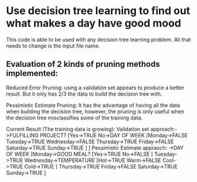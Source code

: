 ﻿# Use decision tree learning to find out what makes a day have good mood

This code is able to be used with any decision tree learning problem. All that needs to change is the input file name.

## Evaluation of 2 kinds of pruning methods implemented:
Reduced Error Pruning:  using a validation set appears to produce a better result. But it only has 2/3 the data to build the decision tree with.

Pessimistic Estimate Pruning: It has the advantage of having all the data when building the decision tree, however, the pruning is only useful when the decision tree misclassifies some of the training data.

Current Result (The training data is growing):
Validation set approach:->FULFILLING PROJECT? [Yes->TRUE No->DAY OF WEEK [Monday->FALSE Tuesday->TRUE Wednesday->FALSE Thursday->TRUE Friday->FALSE Saturday->TRUE Sunday->TRUE ] ] 
Pessimistic Estimate appraoch:
->DAY OF WEEK [Monday->GOOD MEAL? [Yes->TRUE No->FALSE ] Tuesday->TRUE Wednesday->TEMPERATURE [Hot->TRUE Warm->FALSE Cool->TRUE Cold->TRUE ] Thursday->TRUE Friday->FALSE Saturday->TRUE Sunday->TRUE ] 
